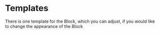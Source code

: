 # Templates

There is one template for the Block, which you can adjust, if you would like to change the appearance of the Block

